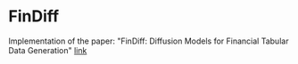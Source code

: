 # FinDiff
Implementation of the paper: "FinDiff: Diffusion Models for Financial Tabular Data Generation" [link](https://dl.acm.org/doi/abs/10.1145/3604237.3626876)
